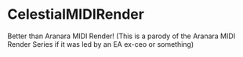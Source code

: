 # CelestialMIDIRender
Better than Aranara MIDI Render! (This is a parody of the Aranara MIDI Render Series if it was led by an EA ex-ceo or something)
